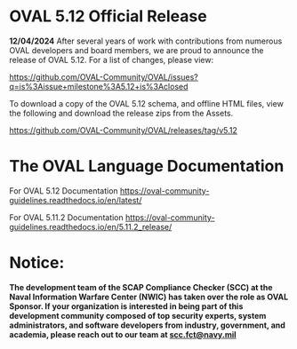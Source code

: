 # OVAL 5.12 Official Release

**12/04/2024**
After several years of work with contributions from numerous OVAL developers and board members, we are proud to announce the release of OVAL 5.12.  For a list of changes, please view:

https://github.com/OVAL-Community/OVAL/issues?q=is%3Aissue+milestone%3A5.12+is%3Aclosed

To download a copy of the OVAL 5.12 schema, and offline HTML files, view the following and download the release zips from the Assets.

https://github.com/OVAL-Community/OVAL/releases/tag/v5.12

# The OVAL Language Documentation

For OVAL 5.12 Documentation https://oval-community-guidelines.readthedocs.io/en/latest/

For OVAL 5.11.2 Documentation https://oval-community-guidelines.readthedocs.io/en/5.11.2_release/

# Notice:

**The development team of the SCAP Compliance Checker (SCC) at the Naval Information Warfare Center (NWIC) has taken over the role as OVAL Sponsor.  If your organization is interested in being part of this development community composed of top security experts, system administrators, and software developers from industry, government, and academia, please reach out to our team at scc.fct@navy.mil**

